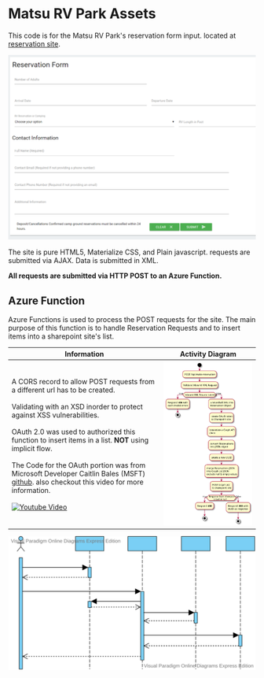 # Matsu RV Park Assets
This code is for the Matsu RV Park's reservation form input. located at [reservation site](https://www.matsurvpark.com/reservations.html).

![image of reservations web page](./media/matsurvrparkReservations.png "Matsu RV Park Reservations Web Page Layout")

The site is pure HTML5, Materialize CSS, and Plain javascript. requests are submitted via AJAX. Data is submitted in XML.

**All requests are submitted via HTTP POST to an Azure Function.**

## Azure Function
Azure Functions is used to process the POST requests for the site. The main purpose of this function is to handle Reservation Requests and to insert items into a sharepoint site's list.

Information | Activity Diagram
--|-----
A CORS record to allow POST requests from a different url has to be created. <br/><br/> Validating with an XSD inorder to protect against XSS vulnerabilities. <br/><br/> OAuth 2.0 was used to authorized this function to insert items in a list. **NOT** using implicit flow. <br/><br/>The Code for the OAuth portion was from Microsoft Developer Caitlin Bales (MSFT) [github](https://github.com/caitlinrussell/onenote-content-push-java-graph-sample). also checkout this video for more information.<br/><br/>[![Youtube Video](https://img.youtube.com/vi/ZnTcmiQgS08/0.jpg)](https://www.youtube.com/watch?v=ZnTcmiQgS08)| <img src="./media/azureFuntion.svg" alt="Activity Diagram of Reservations Function">


<img src="./media/matsurvpark_reservations_sequence_diagram.svg" alt="Sequence Diagram of Reservations Function">




